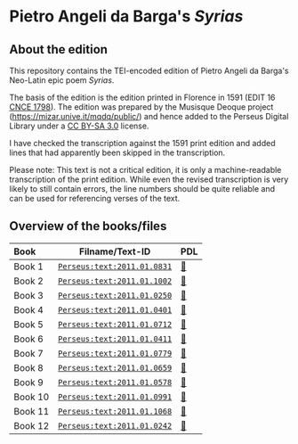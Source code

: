 # Pietro Angeli da Barga's *Syrias*

## About the edition

This repository contains the TEI-encoded edition of Pietro Angeli da Barga's Neo-Latin epic poem *Syrias*.

The basis of the edition is the edition printed in Florence in 1591 (EDIT 16 [CNCE 1798](https://edit16.iccu.sbn.it/titolo/CNCE001798)).
The edition was prepared by the Musisque Deoque project (https://mizar.unive.it/mqdq/public/) and hence added to the Perseus Digital Library under a [CC BY-SA 3.0](https://creativecommons.org/licenses/by-sa/3.0/us/) license.

I have checked the transcription against the 1591 print edition and added lines that had apparently been skipped in the transcription.

Please note: This text is not a critical edition, it is only a machine-readable transcription of the print edition. While even the revised transcription is very likely to still contain errors, the line numbers should be quite reliable and can be used for referencing verses of the text. 

## Overview of the books/files

| Book | Filname/Text-ID | PDL |
|:---|---|---|
|Book 1 | [`Perseus:text:2011.01.0831`](Perseus:text:2011.01.0831) | [🔗](http://www.perseus.tufts.edu/hopper/text?doc=Perseus:text:2011.01.0831)
|Book 2 | [`Perseus:text:2011.01.1002`](Perseus:text:2011.01.1002) | [🔗](http://www.perseus.tufts.edu/hopper/text?doc=Perseus:text:2011.01.1002)
|Book 3 | [`Perseus:text:2011.01.0250`](Perseus:text:2011.01.0250) | [🔗](http://www.perseus.tufts.edu/hopper/text?doc=Perseus:text:2011.01.0250)
|Book 4 | [`Perseus:text:2011.01.0401`](Perseus:text:2011.01.0401) | [🔗](http://www.perseus.tufts.edu/hopper/text?doc=Perseus:text:2011.01.0401)
|Book 5 | [`Perseus:text:2011.01.0712`](Perseus:text:2011.01.0712) | [🔗](http://www.perseus.tufts.edu/hopper/text?doc=Perseus:text:2011.01.0712)
|Book 6 | [`Perseus:text:2011.01.0411`](Perseus:text:2011.01.0411) | [🔗](http://www.perseus.tufts.edu/hopper/text?doc=Perseus:text:2011.01.0411)
|Book 7 | [`Perseus:text:2011.01.0779`](Perseus:text:2011.01.0779) | [🔗](http://www.perseus.tufts.edu/hopper/text?doc=Perseus:text:2011.01.0779)
|Book 8 | [`Perseus:text:2011.01.0659`](Perseus:text:2011.01.0659) | [🔗](http://www.perseus.tufts.edu/hopper/text?doc=Perseus:text:2011.01.0659)
|Book 9 | [`Perseus:text:2011.01.0578`](Perseus:text:2011.01.0578) | [🔗](http://www.perseus.tufts.edu/hopper/text?doc=Perseus:text:2011.01.0578)
|Book 10 | [`Perseus:text:2011.01.0991`](Perseus:text:2011.01.0991) | [🔗](http://www.perseus.tufts.edu/hopper/text?doc=Perseus:text:2011.01.0991)
|Book 11 | [`Perseus:text:2011.01.1068`](Perseus:text:2011.01.1068) | [🔗](http://www.perseus.tufts.edu/hopper/text?doc=Perseus:text:2011.01.1068)
|Book 12 | [`Perseus:text:2011.01.0242`](Perseus:text:2011.01.0242) | [🔗](http://www.perseus.tufts.edu/hopper/text?doc=Perseus:text:2011.01.0242)


